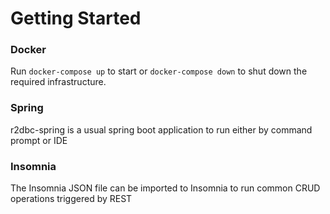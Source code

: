 # Getting Started

### Docker

Run `docker-compose up` to start or `docker-compose down` to shut down the required infrastructure.

### Spring

r2dbc-spring is a usual spring boot application to run either by command prompt or IDE

### Insomnia

The Insomnia JSON file can be imported to Insomnia to run common CRUD operations triggered by REST